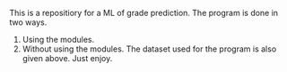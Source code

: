 This is a repositiory for a ML of grade prediction.
The program is done in two ways.
1. Using the modules.
2. Without using the modules.
The dataset used for the program is also given above.
Just enjoy.